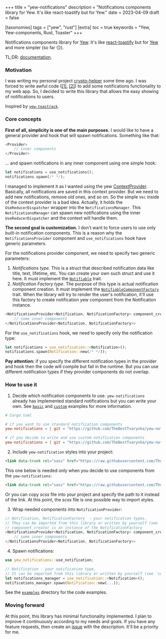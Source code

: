 +++
title = "yew-notifications"
description = "Notifications components library for Yew. It's like react-toastify but for Yew."
date = 2023-04-09
draft = false

[taxonomies]
tags = ["yew", "rust"]
[extra]
toc = true
keywords = "Yew, Yew-components, Rust, Toaster"
+++

Notifications components library for [Yew](https://yew.rs/). It's like [react-toastify](https://www.npmjs.com/package/react-toastify) but for [Yew](https://yew.rs/) and more simpler (so far :smirk:).

TL;DR: [documentation](https://yn-docs.qkation.com/yew_notifications/index.html).

### Motivation

I was writing my personal project [crypto-helper](https://github.com/TheBestTvarynka/crypto-helper/) some time ago. I was forced to write awful code ([[1]](https://github.com/TheBestTvarynka/crypto-helper/blob/8ad5ca3180925120a6f7ceb39253000f7ce3f447/src/notification.rs), [[2]](https://github.com/TheBestTvarynka/crypto-helper/blob/8ad5ca3180925120a6f7ceb39253000f7ce3f447/src/crypto_helper.rs#L81-L131)) to add some notifications functionality to my web app. So, I decided to write this library that allows the easy showing of notifications to users.

Inspired by [`yew-toastrack`](https://github.com/kinnison/linkdoku/tree/main/yew-toastrack).

### Core concepts

**First of all, simplicity is one of the main purposes.** I would like to have a general provider and hook that will spawn notifications. Something like that:

```rust
<Provider>
    // inner components
</Provider>
```

... and spawn notifications in any inner component using one simple hook:

```Rust
let notifications = use_notifications();                              
notifications.spawn(/* */);
```

I managed to implement it as I wanted using the yew [ContextProvider](https://yew.rs/docs/next/concepts/contexts#step-1-providing-the-context). Basically, all notifications are saved in this context provider. But we need to add new notifications, remove old ones, and so on. So the simple `Vec` inside of the context provider is a bad idea. Actually, it holds the `UseReducerDispatcher` wrapper into the `NotificationsManager`. This `NotificationsManager` can spawn new notifications using the inner `UseReducerDispatcher` and the context will handle them.

**The second goal is customization.** I don't want to force users to use only built-in notification components. This is a reason why the `NotificationsProvider` component and `use_notifications` hook have generic parameters.

For the notifications provider component, we need to specify two generic parameters:

1. *Notifications type.* This is a struct that described notification data like title, text, lifetime, etc. You can create your own such struct and use it here. It must implement the [`Notifiable`](https://yn-docs.qkation.com/yew_notifications/trait.Notifiable.html) trait.
2. *Notification Factory type*. The purpose of this type is actual notification component creation. It must implement the [`NotifiableComponentFactory`](https://yn-docs.qkation.com/yew_notifications/trait.NotifiableComponentFactory.html) trait. When the library will try to render the user's notification, it'll use this factory to create notification yew component from the Notification instance.

```Rust
<NotificationsProvider<Notification, NotificationFactory> component_creator={/* */}>
    // some inner components
</NotificationsProvider<Notification, NotificationFactory>>
```

For the `use_notifications` hook, we need to specify only the notification type:

```Rust
let notifications = use_notification::<Notification>();                                         
notifications.spawn(Notification::new(/* */));
```

**Pay attention:** if you specify the different notification types in the provider and hook then the code will compile but fail in the runtime. But you can use different notification types if they provider components do not overlap.

### How to use it

1. Decide which notification components to use. `yew-notifications` already has implemented standard notifications but you can write your own. See [`basic`](https://github.com/TheBestTvarynka/yew-notifications/tree/main/examples/basic) and [`custom`](https://github.com/TheBestTvarynka/yew-notifications/tree/main/examples/custom) examples for more information.
```toml
# Cargo.toml

# if you want to use standard notification components
yew-notifications = { git = "https://github.com/TheBestTvarynka/yew-notifications.git", features = ["standard-notification"] }

# if you decide to write and use custom notification components
yew-notifications = { git = "https://github.com/TheBestTvarynka/yew-notifications.git" }
```
2. Include `yew-notification` styles into your project:
```HTML
<link data-trunk rel="sass" href="https://raw.githubusercontent.com/TheBestTvarynka/yew-notifications/main/static/notifications_provider.scss" />
```

This one below is needed only when you decide to use components from the `yew-notifications`:
```HTML
<link data-trunk rel="sass" href="https://raw.githubusercontent.com/TheBestTvarynka/yew-notifications/main/static/notification.scss" />
```
Or you can copy *scss* file into your project and specify the path to it instead of the link. At this point, the *scss* file is one possible way to import styles.

3. Wrap needed components into `NotificationProvider`:
```Rust
// Notification, NotificationFactory  - your notification types.
// They can be imported from this library or written by yourself (see `custom` example).
// component_creator is an instance of the NotificationFactory
<NotificationsProvider<Notification, NotificationFactory> component_creator={/* */}>
    // some inner components
</NotificationsProvider<Notification, NotificationFactory>>
```
4. Spawn notifications:
```Rust
use yew_notifications::use_notification;

// Notification - your notification type.
// It can be imported from this library or written by yourself (see `custom` example).
let notifications_manager = use_notification::<Notification>();
notifications_manager.spawn(Notification::new(...));
```

See the [`examples`](https://github.com/TheBestTvarynka/yew-notifications/tree/main/examples) directory for the code examples.

### Moving forward

At this point, this library has minimal functionality implemented. I plan to improve it continuously according to my needs and goals. If you have any feature requests, then create an [issue](https://github.com/TheBestTvarynka/yew-notifications/issues/new) with the description. It'll be a priority for me.
